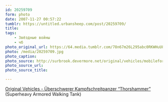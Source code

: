 ```yaml
---
id: 20259709
form: photo
date: 2007-11-27 00:57:22
tumblr: https://untitled.urbansheep.com/post/20259709/
title:
tags:
    - Звёздные войны
    - чб
photo_original_url: https://64.media.tumblr.com/78n67m26L295abc0RKWHuU8f_1280.jpg
photo: /media/20259709.jpg
photo_caption: 
photo_source: http://surbrook.devermore.net/original/vehicles/mobilefortress.html
photo_source_url:
photo_source_title:

---
```


<p><a href="http://surbrook.devermore.net/original/vehicles/mobilefortress.html">Original Vehicles - Überschwerer Kampfschreitpanzer “Thorshammer”</a> (Superheavy Armored Walking Tank)</p>
